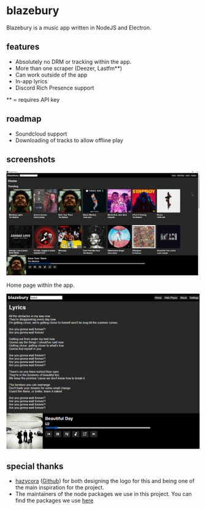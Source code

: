 # blazebury
Blazebury is a music app written in NodeJS and Electron.

## features
- Absolutely no DRM or tracking within the app.
- More than one scraper (Deezer, Lastfm**)
- Can work outside of the app
- In-app lyrics
- Discord Rich Presence support

** = requires API key

## roadmap
- Soundcloud support
- Downloading of tracks to allow offline play

## screenshots

![Home page with Safe Your Tears by The Weeknd playing.](/assets/screenshots/main_view.png)

Home page within the app.

![Lyrics page with Beautiful Day by U2 playing.](/assets/screenshots/lyrics.png)

## special thanks
- [hazycora](https://hazycora.com) ([Github](https://github.com/hazycora)) for both designing the logo for this and being one of the main inspiration for the project.
- The maintainers of the node packages we use in this project. You can find the packages we use [here](./package.json)